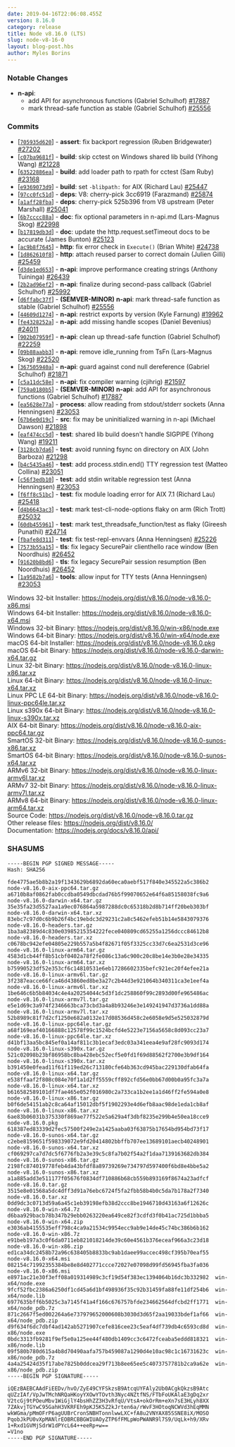 ```yaml
---
date: 2019-04-16T22:06:08.455Z
version: 8.16.0
category: release
title: Node v8.16.0 (LTS)
slug: node-v8-16-0
layout: blog-post.hbs
author: Myles Borins
---
```


### Notable Changes

* **n-api**:
  * add API for asynchronous functions (Gabriel Schulhof) [#17887](https://github.com/nodejs/node/pull/17887)
  * mark thread-safe function as stable (Gabriel Schulhof) [#25556](https://github.com/nodejs/node/pull/25556)

### Commits

* [[`705935d620`](https://github.com/nodejs/node/commit/705935d620)] - **assert**: fix backport regression (Ruben Bridgewater) [#27202](https://github.com/nodejs/node/pull/27202)
* [[`c07ba9681f`](https://github.com/nodejs/node/commit/c07ba9681f)] - **build**: skip cctest on Windows shared lib build (Yihong Wang) [#21228](https://github.com/nodejs/node/pull/21228)
* [[`63522886ea`](https://github.com/nodejs/node/commit/63522886ea)] - **build**: add loader path to rpath for cctest (Sam Ruby) [#23168](https://github.com/nodejs/node/pull/23168)
* [[`e9369073d9`](https://github.com/nodejs/node/commit/e9369073d9)] - **build**: set `-blibpath:` for AIX (Richard Lau) [#25447](https://github.com/nodejs/node/pull/25447)
* [[`97cc0fc51d`](https://github.com/nodejs/node/commit/97cc0fc51d)] - **deps**: V8: cherry-pick 3cc6919 (Farazmand) [#25874](https://github.com/nodejs/node/pull/25874)
* [[`a1aff28fba`](https://github.com/nodejs/node/commit/a1aff28fba)] - **deps**: cherry-pick 525b396 from V8 upstream (Peter Marshall) [#25041](https://github.com/nodejs/node/pull/25041)
* [[`6b7cccc88a`](https://github.com/nodejs/node/commit/6b7cccc88a)] - **doc**: fix optional parameters in n-api.md (Lars-Magnus Skog) [#22998](https://github.com/nodejs/node/pull/22998)
* [[`b17819db3d`](https://github.com/nodejs/node/commit/b17819db3d)] - **doc**: update the http.request.setTimeout docs to be accurate (James Bunton) [#25123](https://github.com/nodejs/node/pull/25123)
* [[`ac9b8f7645`](https://github.com/nodejs/node/commit/ac9b8f7645)] - **http**: fix error check in `Execute()` (Brian White) [#24738](https://github.com/nodejs/node/pull/24738)
* [[`1d862610f8`](https://github.com/nodejs/node/commit/1d862610f8)] - **http**: attach reused parser to correct domain (Julien Gilli) [#25459](https://github.com/nodejs/node/pull/25459)
* [[`d3de1ed653`](https://github.com/nodejs/node/commit/d3de1ed653)] - **n-api**: improve performance creating strings (Anthony Tuininga) [#26439](https://github.com/nodejs/node/pull/26439)
* [[`2b2ad96ef2`](https://github.com/nodejs/node/commit/2b2ad96ef2)] - **n-api**: finalize during second-pass callback (Gabriel Schulhof) [#25992](https://github.com/nodejs/node/pull/25992)
* [[`d6ffabc37f`](https://github.com/nodejs/node/commit/d6ffabc37f)] - **(SEMVER-MINOR)** **n-api**: mark thread-safe function as stable (Gabriel Schulhof) [#25556](https://github.com/nodejs/node/pull/25556)
* [[`44609d1274`](https://github.com/nodejs/node/commit/44609d1274)] - **n-api**: restrict exports by version (Kyle Farnung) [#19962](https://github.com/nodejs/node/pull/19962)
* [[`fe4328252a`](https://github.com/nodejs/node/commit/fe4328252a)] - **n-api**: add missing handle scopes (Daniel Bevenius) [#24011](https://github.com/nodejs/node/pull/24011)
* [[`902b07959f`](https://github.com/nodejs/node/commit/902b07959f)] - **n-api**: clean up thread-safe function (Gabriel Schulhof) [#22259](https://github.com/nodejs/node/pull/22259)
* [[`09b88aabb3`](https://github.com/nodejs/node/commit/09b88aabb3)] - **n-api**: remove idle\_running from TsFn (Lars-Magnus Skog) [#22520](https://github.com/nodejs/node/pull/22520)
* [[`367505940a`](https://github.com/nodejs/node/commit/367505940a)] - **n-api**: guard against cond null dereference (Gabriel Schulhof) [#21871](https://github.com/nodejs/node/pull/21871)
* [[`c5a11dc58e`](https://github.com/nodejs/node/commit/c5a11dc58e)] - **n-api**: fix compiler warning (cjihrig) [#21597](https://github.com/nodejs/node/pull/21597)
* [[`759a0180b5`](https://github.com/nodejs/node/commit/759a0180b5)] - **(SEMVER-MINOR)** **n-api**: add API for asynchronous functions (Gabriel Schulhof) [#17887](https://github.com/nodejs/node/pull/17887)
* [[`ea5628e77a`](https://github.com/nodejs/node/commit/ea5628e77a)] - **process**: allow reading from stdout/stderr sockets (Anna Henningsen) [#23053](https://github.com/nodejs/node/pull/23053)
* [[`67b6e0d19c`](https://github.com/nodejs/node/commit/67b6e0d19c)] - **src**: fix may be uninitialized warning in n-api (Michael Dawson) [#21898](https://github.com/nodejs/node/pull/21898)
* [[`eaf474cc5d`](https://github.com/nodejs/node/commit/eaf474cc5d)] - **test**: shared lib build doesn't handle SIGPIPE (Yihong Wang) [#19211](https://github.com/nodejs/node/pull/19211)
* [[`3128cb7da6`](https://github.com/nodejs/node/commit/3128cb7da6)] - **test**: avoid running fsync on directory on AIX (John Barboza) [#21298](https://github.com/nodejs/node/pull/21298)
* [[`b4c5435a46`](https://github.com/nodejs/node/commit/b4c5435a46)] - **test**: add process.stdin.end() TTY regression test (Matteo Collina) [#23051](https://github.com/nodejs/node/pull/23051)
* [[`c56f3edb10`](https://github.com/nodejs/node/commit/c56f3edb10)] - **test**: add stdin writable regression test (Anna Henningsen) [#23053](https://github.com/nodejs/node/pull/23053)
* [[`f6ff8c51bc`](https://github.com/nodejs/node/commit/f6ff8c51bc)] - **test**: fix module loading error for AIX 7.1 (Richard Lau) [#25418](https://github.com/nodejs/node/pull/25418)
* [[`d4b6643ac3`](https://github.com/nodejs/node/commit/d4b6643ac3)] - **test**: mark test-cli-node-options flaky on arm (Rich Trott) [#25032](https://github.com/nodejs/node/pull/25032)
* [[`60db455961`](https://github.com/nodejs/node/commit/60db455961)] - **test**: mark test\_threadsafe\_function/test as flaky (Gireesh Punathil) [#24714](https://github.com/nodejs/node/pull/24714)
* [[`fbafe8d311`](https://github.com/nodejs/node/commit/fbafe8d311)] - **test**: fix test-repl-envvars (Anna Henningsen) [#25226](https://github.com/nodejs/node/pull/25226)
* [[`7573b55a15`](https://github.com/nodejs/node/commit/7573b55a15)] - **tls**: fix legacy SecurePair clienthello race window (Ben Noordhuis) [#26452](https://github.com/nodejs/node/pull/26452)
* [[`91620b8bd6`](https://github.com/nodejs/node/commit/91620b8bd6)] - **tls**: fix legacy SecurePair session resumption (Ben Noordhuis) [#26452](https://github.com/nodejs/node/pull/26452)
* [[`1a9582b7a6`](https://github.com/nodejs/node/commit/1a9582b7a6)] - **tools**: allow input for TTY tests (Anna Henningsen) [#23053](https://github.com/nodejs/node/pull/23053)

Windows 32-bit Installer: https://nodejs.org/dist/v8.16.0/node-v8.16.0-x86.msi \
Windows 64-bit Installer: https://nodejs.org/dist/v8.16.0/node-v8.16.0-x64.msi \
Windows 32-bit Binary: https://nodejs.org/dist/v8.16.0/win-x86/node.exe \
Windows 64-bit Binary: https://nodejs.org/dist/v8.16.0/win-x64/node.exe \
macOS 64-bit Installer: https://nodejs.org/dist/v8.16.0/node-v8.16.0.pkg \
macOS 64-bit Binary: https://nodejs.org/dist/v8.16.0/node-v8.16.0-darwin-x64.tar.gz \
Linux 32-bit Binary: https://nodejs.org/dist/v8.16.0/node-v8.16.0-linux-x86.tar.xz \
Linux 64-bit Binary: https://nodejs.org/dist/v8.16.0/node-v8.16.0-linux-x64.tar.xz \
Linux PPC LE 64-bit Binary: https://nodejs.org/dist/v8.16.0/node-v8.16.0-linux-ppc64le.tar.xz \
Linux s390x 64-bit Binary: https://nodejs.org/dist/v8.16.0/node-v8.16.0-linux-s390x.tar.xz \
AIX 64-bit Binary: https://nodejs.org/dist/v8.16.0/node-v8.16.0-aix-ppc64.tar.gz \
SmartOS 32-bit Binary: https://nodejs.org/dist/v8.16.0/node-v8.16.0-sunos-x86.tar.xz \
SmartOS 64-bit Binary: https://nodejs.org/dist/v8.16.0/node-v8.16.0-sunos-x64.tar.xz \
ARMv6 32-bit Binary: https://nodejs.org/dist/v8.16.0/node-v8.16.0-linux-armv6l.tar.xz \
ARMv7 32-bit Binary: https://nodejs.org/dist/v8.16.0/node-v8.16.0-linux-armv7l.tar.xz \
ARMv8 64-bit Binary: https://nodejs.org/dist/v8.16.0/node-v8.16.0-linux-arm64.tar.xz \
Source Code: https://nodejs.org/dist/v8.16.0/node-v8.16.0.tar.gz \
Other release files: https://nodejs.org/dist/v8.16.0/ \
Documentation: https://nodejs.org/docs/v8.16.0/api/

### SHASUMS

```
-----BEGIN PGP SIGNED MESSAGE-----
Hash: SHA256

fde4775ae5b8b2a19f1343629b6892da60eca0aebf517f840e345522a5c386b2  node-v8.16.0-aix-ppc64.tar.gz
a6710b8af0862fab0ccdba0549dbcdad76b5f99070652e64f6a85158038fc9a6  node-v8.16.0-darwin-x64.tar.gz
35e35fa23d5527aa1a9ec076864a5987288dc0c65318b2d8b714ff20beb303bf  node-v8.16.0-darwin-x64.tar.xz
83ebc7c97d0c6b9b26f4bc19ebdc3d29231c2a8c5462efeb51b14e5843079376  node-v8.16.0-headers.tar.gz
1ba3a82389d4c830e03985215354222fece040809cd65255a1256dccc84612b8  node-v8.16.0-headers.tar.xz
c0678bc942efe04805e229b557a5b4f82671f05f3325cc33d7c6ea2531d3ce96  node-v8.16.0-linux-arm64.tar.gz
4583d1cb44ff8b51cbf0402a78f2fe086c13a6c900c20c8be14e3b0e28e34335  node-v8.16.0-linux-arm64.tar.xz
b75990523df52e353cf6c14810531e6eb17286602335befc921ec20f4efee21a  node-v8.16.0-linux-armv6l.tar.gz
3f2387eacce66fca46d43860ed8be3a27c2b44d3e921064b340311ca3e1eef4a  node-v8.16.0-linux-armv6l.tar.xz
1be646c6b5b84034c4e4a20254044c5d3f1dc258860f99c2893d00fe965486ac  node-v8.16.0-linux-armv7l.tar.gz
e5e1d69c3a974f2346663bca73cbd3a4a8b93246e3e149241947d3736a1dd88a  node-v8.16.0-linux-armv7l.tar.xz
52b8989c81f7d2cf1250e682a0132e17d08536d458c2e6058e9d5e525032879d  node-v8.16.0-linux-ppc64le.tar.gz
a68f169eaf40166888c12578f99c1524bcfd4e5223e7156a5658c8d093cc23a7  node-v8.16.0-linux-ppc64le.tar.xz
d41bf13aa5bc845ef0a14af811c3b1ecaf3edc03a341eea4e9af28fc9093d174  node-v8.16.0-linux-s390x.tar.gz
521c02098b23bf86958bc8ba428ebc52ecf5e0fd1f69d88562f2700e3b9df164  node-v8.16.0-linux-s390x.tar.xz
b391450e0fead11f61f119ed26c713180cfe64b363cd945bac229130dfab64fa  node-v8.16.0-linux-x64.tar.gz
e538ffaaf2f808c084e70f1a1d2ff5559cff892cfd56e0bb67d00b0a95fc3a7a  node-v8.16.0-linux-x64.tar.xz
b616582589101df7fae465e052f016980c2a733ca1b2ee1a1d46ff2fe594a0e8  node-v8.16.0-linux-x86.tar.gz
b0f6de54151ab2c8ca64af15012dbf5f1902293e4d6efb8aac98de1eda1cb8af  node-v8.16.0-linux-x86.tar.xz
6ae83b06031b375330f869ae77f522e5a629a4f3dbf8235e299b4e50ea18cce9  node-v8.16.0.pkg
618387ed83339d2fec57500f249e2a1425aaba03f63875b17654bd954bd73f17  node-v8.16.0-sunos-x64.tar.gz
c2ebe8159651f598339072e9fd20414802bbffb707ee13689101aecb40248901  node-v8.16.0-sunos-x64.tar.xz
cf069297ca7d7dc5f6776fb2a3e39c5c8fa7b02f54a2f1daa7139163682db384  node-v8.16.0-sunos-x86.tar.gz
2198fc874019778feb4da43bfdf8a89739269e734797d597400f6bd8e4bbe5a2  node-v8.16.0-sunos-x86.tar.xz
a1a885add3e511177f05676f0834df710886b68cb559b893169f8674a23adfcf  node-v8.16.0.tar.gz
3515e8e01568a5dc4dff3d91a76ebc6724f5fa2fbb58b4b0c5da7b178a2f7340  node-v8.16.0.tar.xz
0dd9dc3c0713d59a6a45c1eb39198efb38d2ccc8be1946710d43163a6f12626c  node-v8.16.0-win-x64.7z
d6baa929bacb78b347b29ebb0263220ea649ce82f3cdfd3f0b41ac725d1bbba5  node-v8.16.0-win-x64.zip
e3036ab4155535eff798c4ca9a21534c9954ecc9ab9e14de45c74bc386b6b162  node-v8.16.0-win-x86.7z
e91beb197a3c0f6da0711eb821018214de39c60e4561b376eceaf966a3c23d18  node-v8.16.0-win-x86.zip
ed1ca34dc2458b72a96c638405b8833bc9ab1daee99accec498cf395b70eaf55  node-v8.16.0-x64.msi
082154c71992355384be8e8d402771ccce72027e07098d99fd56945fba3fa036  node-v8.16.0-x86.msi
e8971ac21e30f3eff08a019314989c3cf19d54f383ec1394064b16dc3b332982  win-x64/node.exe
9fcf52fbc2386a6250df1cd45a6d1bf498936f35c92b31459fa88fe11df254b6  win-x64/node.lib
6977635bff6b5025c3a7145f41a4f166c676757bfde234662564dfcbd2ff1771  win-x64/node_pdb.7z
871c2667f5ed002264a6e737979652000608b3030d3d65f2aa19033bdef1af66  win-x64/node_pdb.zip
d9f634f6dc7dbf4ad142ab5271907cefe816cee23c5eaf4df739db4c6593cd8d  win-x86/node.exe
0bdc3313fb9281f9ef5e0a125ee44f480db1409cc3c6472fceaba5eddd818321  win-x86/node.lib
09f580b780d615a4b8d70490aafa757b459087a1290d4e10ac98c1c16731623c  win-x86/node_pdb.7z
4a4a25424d35f17abe7825b0ddcea29f713b8ee65ee5c4073757781b2ca9a62e  win-x86/node_pdb.zip
-----BEGIN PGP SIGNATURE-----

iQEzBAEBCAAdFiEEDv/hvO/ZyE49CYFSkzsB9AtcqUYFAly2Ub0ACgkQkzsB9Atc
qUZzIAf/VpJwTMchNRQaHKoyYXOwYTOvth3Nyc4NZtfNS/FTbFoUKAlaE3gDq2xr
V2tcGj9tPOeuMbv1WiGjlY4bsHhZZ3H3vRfqU/VtsA+okOrRm+eXn7sE3HLyh8XX
7ZAkvjTGYwC95GahH3VKRFEh9pKJ5K5Z2kJrten6a/rWvF3HOtoqNCWVd3hEqMMN
wkWGma/pMmOFrP6agUUBrCronSNBHTonnlwwLXC+fA8u2VNYAX85SSNE8iX/MOSO
PqobJkPU0vXpMANlrEOBRCBBGWIUAOyZTP6fFMLpWoPWANR9l7S9/UqLk+h9/XRv
1+Rxd1GVMjSdrW1dPYcL64++eeRp+w==
=V1no
-----END PGP SIGNATURE-----

```
